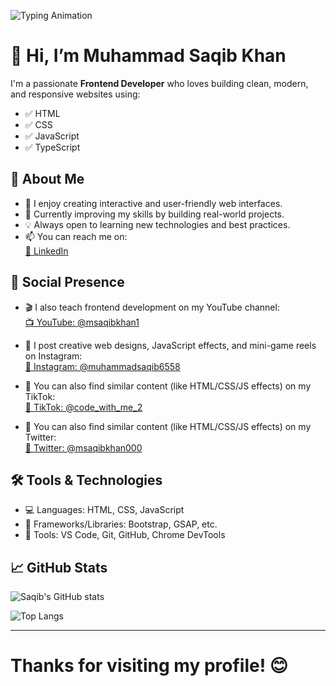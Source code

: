 ![Typing Animation](https://readme-typing-svg.demolab.com?font=Fira+Code&size=24&pause=1000&color=green&center=true&vCenter=true&width=435&lines=Hi+I'm+Muhammad+Saqib+Khan;Frontend+Developer;I+build+cool+websites!)
# 👋 Hi, I’m Muhammad Saqib Khan

I'm a passionate **Frontend Developer** who loves building clean, modern, and responsive websites using:

- ✅ HTML  
- ✅ CSS  
- ✅ JavaScript  
- ✅ TypeScript 

## 🚀 About Me

- 🔭 I enjoy creating interactive and user-friendly web interfaces.  
- 🌱 Currently improving my skills by building real-world projects.  
- 💡 Always open to learning new technologies and best practices.  
- 📫 You can reach me on:  
  [💼 LinkedIn](https://www.linkedin.com/in/m-saqib-khan-a64972338/)  

## 🎥 Social Presence

- 🎬 I also teach frontend development on my YouTube channel:  
  [📺 YouTube: @msaqibkhan1](https://www.youtube.com/@msaqibkhan1)

- 📱 I post creative web designs, JavaScript effects, and mini-game reels on Instagram:  
  [📸 Instagram: @muhammadsaqib6558](https://www.instagram.com/muhammadsaqib6558?igsh=MTA0MXhna3VkbGJvZA==)

- 🎯 You can also find similar content (like HTML/CSS/JS effects) on my TikTok:  
  [🎵 TikTok: @code_with_me_2](https://www.tiktok.com/@code_with_me_2?_t=ZN-8wp2VzybzYk&_r=1)
  
- 🎯 You can also find similar content (like HTML/CSS/JS effects) on my Twitter:  
  [🎵 Twitter: @msaqibkhan000](https://x.com/msaqibkhan000)

## 🛠️ Tools & Technologies

- 💻 Languages: HTML, CSS, JavaScript  
- 🧩 Frameworks/Libraries: Bootstrap, GSAP, etc.  
- 🔧 Tools: VS Code, Git, GitHub, Chrome DevTools  

## 📈 GitHub Stats

![Saqib's GitHub stats](https://github-readme-stats.vercel.app/api?username=SaqibKhan000&show_icons=true&theme=radical)

![Top Langs](https://github-readme-stats.vercel.app/api/top-langs/?username=SaqibKhan000&layout=compact&theme=radical)

---

# Thanks for visiting my profile! 😊
